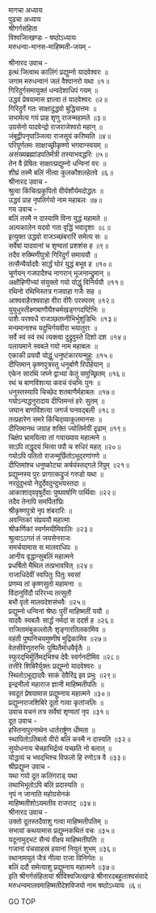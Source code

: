 मागचा अध्याय  
पुढचा अध्याय  
श्रीगर्गसंहिता  
विश्वजित्खण्डः - षष्ठोऽध्यायः  
मरुधन्वा-मानस-माहिष्मती-जयम् -  
  
श्रीनारद उवाच -  
इत्थं जित्वाथ कालिंगं प्रद्युम्नो यादवेश्वरः ॥  
जगाम मरुधन्वानं जलं वैश्वानरो यथा ॥१॥  
गिरिदुर्गसमायुक्तं धन्वदेशाधिपं गयम् ॥  
उद्धवं प्रेषयामास ज्ञात्वा तं यादवेश्वरः ॥२॥  
गिरिदुर्गे गतः साक्षादुद्धवो बुद्धिसत्तमः ॥  
सभामेत्य गयं प्राह शृणु राजन्महामते ॥३॥  
उग्रसेनो यादवेन्द्रो राजराजेश्वरो महान् ॥  
जंबूद्वीपनृपाञ्जित्वा राजसूयं करिष्यति ॥४॥  
परिपूर्णतमः साक्षाच्छ्रीकृष्णो भगवान्स्वयम् ॥  
असंख्यब्रह्मांडपतिर्मंत्री तस्याभवद्धरिः ॥५॥  
तेन वै प्रेषितः साक्षात्प्रद्युम्नो धन्विनां वरः ॥  
शीघ्रं तस्मै बलिं नीत्वा कुलकौशलहेतवे ॥६॥  
श्रीनारद उवाच -  
श्रुत्वा किंचित्प्रकुपितो वीर्यशौर्यमदोद्धतः ॥  
उद्धवं प्राह नृपतिर्गयो नाम महाबलः ॥७॥  
गय उवाच -  
बलिं तस्मै न दास्यामि विना युद्धं महामते ॥  
अल्पकालेन यदवो गता वृद्धिं भवादृशाः ॥८॥  
इत्युक्त उद्धवो राजञ्च्छंबरारिं समेत्य सः ॥  
सर्वेषां यादवानां च शृण्वतां प्रशशंस ह ॥९॥  
तदैव रुक्मिणीपुत्रो गिरिदुर्गं समाययौ ॥  
तत्सैन्यैर्यादवैः सार्द्धं घोरं युद्धं बभूव ह ॥१०॥  
चूर्णयन् गजपादैश्च नागरान् भूजनान्द्रुमान् ॥  
अक्षौहिणीभ्यां संयुक्तो गयो योद्धुं विनिर्ययौ ॥११॥  
रथिनो रथिभिस्तत्र गजवाहा गजैः सह ॥  
आश्ववाहैरश्ववाहा वीरा वीरैः परस्परम् ॥१२॥  
युयुधुस्तीक्ष्णबाणौघैश्चर्मखड्गगदर्ष्टिभिः ॥  
पाशैः परश्वधै राजञ्छतघ्नीभिर्भुशुंडिभिः ॥१३॥  
मन्यमानाश्च यदुभिर्गयवीरा भयातुराः ॥  
सर्वे स्वं स्वं रथं त्यक्त्वा दुद्रुवुस्ते दिशो दश ॥१४॥  
पलायमाने स्वबले गयो नाम महाबलः ॥  
एकाकी प्रययौ योद्धुं धनुष्टंकारयन्मुहुः ॥१५॥  
दीप्तिमान् कृष्णपुत्रस्तु धनुर्बाणै रिपोर्हयान् ॥  
एकेन सारथिं जघ्ने द्वाभ्यां केतुं समुच्छ्रितम् ॥१६॥  
रथं च बाणविंशत्या कवचं पंचभिः पुनः ॥  
धनुस्तस्यापि चिच्छेद शतबाणैर्महाबलः ॥१७॥  
गयोऽन्यद्धनुरादाय दीप्तिमन्तं हरेः सुतम् ॥  
जघान बाणविंशत्या जगर्ज घनवद्‌बली ॥१८॥  
तत्प्रहारेण समरे किंचिद्‌व्याकुलमानसः ॥  
दीप्तिमानथ जग्राह शक्तिं ज्योतिर्मयीं दृढाम् ॥१९॥  
चिक्षेप भ्रामयित्वा तां गयाख्याय महात्मने ॥  
साऽपि तद्धृदयं भित्वा पपौ च रुधिरं महत् ॥२०॥  
गयोऽपि पतितो राजन्मूर्छितोऽभूद्‌रणांगणे ॥  
दीप्तिमांश्च धनुष्कोट्या कर्षयंस्तद्‌गले रिपुम् ॥२१॥  
प्रद्युम्नस्य पुरः प्रागात्कद्रुजं गरुडो यथा ॥  
नरदुंदुभयो नेदुर्देवदुन्दुभयस्तदा ॥  
आकाशाद्‌ववृषुर्देवाः पुष्पवर्षाणि पार्थिवाः ॥२२॥  
तदैव तेनापि समर्पितांघ्रिः  
     श्रीकृष्णपुत्रो नृप शंबरारिः ॥  
अवन्तिकां संप्रययौ महात्मा  
     श्रीकर्णिकां स्वर्णमयीमिवालिः ॥२३॥  
श्रुत्वाऽऽगतं तं जयसेनराजः  
     समर्चयामास स मालवाधिपः ॥  
आनीय वृद्धान्सुबलिं महात्मने  
     प्रधर्षितो मैथिल तत्प्रभाववित् ॥२४॥  
राजाधिदेवीं स्वपितुः पितुः स्वसां  
     प्रणम्य तां कृष्णसुतो महामनाः ॥  
विंदानुविंदौ परिरभ्य तत्सुतौ  
     बभौ वृतो मालवदेशसंभवैः ॥२५॥  
प्रद्युम्नो धन्विनां श्रेष्ठः पुरीं माहिष्मतीं ययौ ॥  
यादवैः स्वबलैः सार्द्धं नर्मदां स ददर्श ह ॥२६॥  
राजितामंबुकल्लोलैः शृङ्गारतिलकामिव ॥  
वहंती पुष्पनिचयमुष्णीषं मुद्रिकामिव ॥२७॥  
वेतसीवेणुतरुभिः पुष्पितैर्माधवैर्वृतैः ॥  
स्फुरद्‌भिर्मूर्तिमद्‌भिश्च देवैः स्वर्गनदीमिव ॥२८॥  
तत्तीरे शिबिरैर्युक्तः प्रद्युम्नो यादवेश्वरः ॥  
स्थितोऽभूद्यादवैः साकं देवैरिंद्र इव प्रभुः ॥२९॥  
इन्द्रनीलो महाराज ज्ञानी माहिष्मतीपतिः ॥  
स्वदूतं प्रेषयामास प्रद्युम्नाय महात्मने ॥३०॥  
प्रद्युम्नराजशिबिरे दूतो गत्वा कृतांजलिः ॥  
उवाच वचनं तत्र सर्वेषां शृण्वतां नृप ॥३१॥  
दूत उवाच -  
हस्तिनापुरनाथेन धार्तराष्ट्रेण धीमता ॥  
स्थापितोऽतिबलो वीरो बलिं कस्मै न दास्यति ॥३२॥  
सुयोधनाय चेच्छाभिर्द्रव्यं यच्छति नो बलात् ॥  
योद्धव्यं च भवद्‌भिश्च विफलो हि रणोऽत्र वै ॥३३॥  
श्रीप्रद्युम्न उवाच -  
यथा गयो दूत कलिंगराड् यथा  
     तथाभिभूतोऽपि बलिं प्रदास्यति ॥  
नृपं न जानाति महोग्रसेनकं  
     माहिष्मतीशोऽयमतीव राजराट् ॥३४॥  
श्रीनारद उवाच -  
उक्तो दूतस्तदैवाशु गत्वा माहिष्मतीपतिम् ॥  
सभायां कथयामास प्रद्युम्नकथितं वचः ॥३५॥  
यदूनामुद्‌भटं सैन्यं वीक्ष्य माहिष्मतीपतिः ॥  
गजानां पंचसाहस्रं हयानां नियुतं शुभम् ॥३६॥  
रथानामयुतं जैत्रं नीत्वा राजा विनिर्गतः ॥  
बलिं ददौ समेत्याशु प्रद्युम्नाय महात्मने ॥३७॥  
इति श्रीगर्गसंहितायां श्रीविश्वजित्खण्डे श्रीनारदबहुलाश्वसंवादे  
मरुधन्वमालवमाहिष्मतीदेशविजयो नाम षष्ठोऽध्यायः ॥६॥  
  
GO TOP
